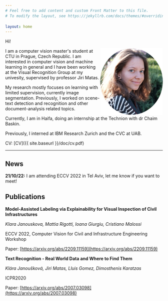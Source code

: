 ```yaml
---
# Feel free to add content and custom Front Matter to this file.
# To modify the layout, see https://jekyllrb.com/docs/themes/#overriding-theme-defaults

layout: home
---
```


Hi!

<img src="/doc/current.jpg" width="200" style="float: right;" />
<!-- ![profile photo]({{ site.baseurl }}/doc/current.jpeg =100x;") -->

I am a computer vision master's student at CTU in Prague, Czech Republic.
I am interested in computer vision and machine learning in general and I have been working at the Visual Recognition Group at my univesity, supervised by professor Jiri Matas.

My research mostly focuses on learning with limited supervision, currently image segmentation. Previously, I worked on scene-text detection and recognition and other document-analysis related topics.

Currently, I am in Haifa, doing an internship at the Technion with dr Chaim Baskin.

Previously, I interned at IBM Research Zurich and the CVC at UAB.

CV: [CV]({{ site.baseurl }}/doc/cv.pdf)

***

## News
**21/10/22:** I am attending ECCV 2022 in Tel Aviv, let me know if you want to meet!

## Publications

**Model-Assisted Labeling via Explainability for Visual Inspection of Civil Infrastructures**

*Klara Janouskova, Mattia Rigotti, Ioana Giurgiu, Cristiano Malossi*

ECCV 2022, Computer Vision for Civil and Infrastructure Engineering Workshop

Paper: [https://arxiv.org/abs/2209.11159](https://arxiv.org/abs/2209.11159)

**Text Recognition - Real World Data and Where to Find Them**

*Klára Janoušková, Jiri Matas, Lluis Gomez, Dimosthenis Karatzas*

ICPR2020

Paper: [https://arxiv.org/abs/2007.03098](https://arxiv.org/abs/2007.03098)

